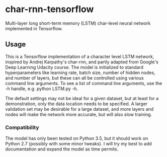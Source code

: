 # char-rnn-tensorflow
Multi-layer long short-term memory (LSTM) char-level neural network implemented in Tensorflow.

## Usage

This is a Tensorflow implementation of a character level LSTM network, inspired by Andrej Karpathy's char-rnn, and partly adapted from Google's Deep Learning Udacity course. The model is initialized to standard hyperparameters like learning rate, batch size, number of hidden nodes, and number of layers, but these can all be controlled using various command line arguments. To see a list of command line arguments, use the -h handle, e.g. python LSTM.py -h.

The default settings may not be ideal for a given dataset, but at least for a demonstration, only the data location needs to be specified. A larger validation set may be desirable for a large dataset, and more layers and nodes will make the network more accurate, but will also slow training. 

### Compatibility

The model has only been tested on Python 3.5, but it should work on Python 2.7 (possibly with some minor tweaks). I will try my best to add documentation and expand the model as time permits.
